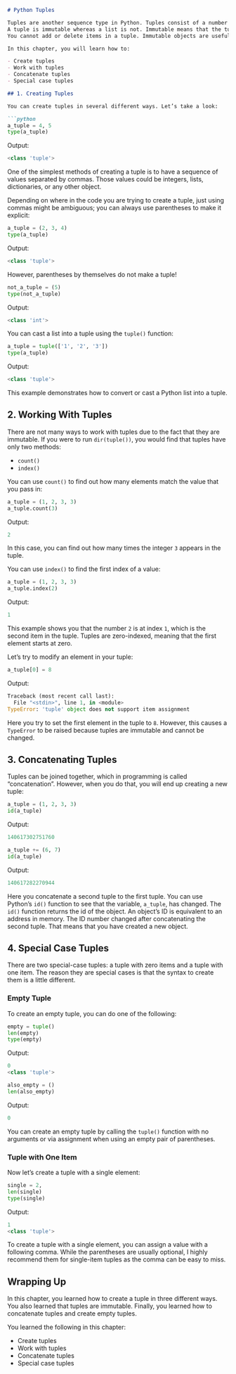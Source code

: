 ````markdown
# Python Tuples

Tuples are another sequence type in Python. Tuples consist of a number of values that are separated by commas. 
A tuple is immutable whereas a list is not. Immutable means that the tuple has a fixed value and cannot change. 
You cannot add or delete items in a tuple. Immutable objects are useful when you need a constant hash value.

In this chapter, you will learn how to:

- Create tuples
- Work with tuples
- Concatenate tuples
- Special case tuples

## 1. Creating Tuples

You can create tuples in several different ways. Let’s take a look:

```python
a_tuple = 4, 5
type(a_tuple)
````

Output:

```python
<class 'tuple'>
```

One of the simplest methods of creating a tuple is to have a sequence of values separated by commas. Those values could be integers, lists, dictionaries, or any other object.

Depending on where in the code you are trying to create a tuple, just using commas might be ambiguous; you can always use parentheses to make it explicit:

```python
a_tuple = (2, 3, 4)
type(a_tuple)
```

Output:

```python
<class 'tuple'>
```

However, parentheses by themselves do not make a tuple!

```python
not_a_tuple = (5)
type(not_a_tuple)
```

Output:

```python
<class 'int'>
```

You can cast a list into a tuple using the `tuple()` function:

```python
a_tuple = tuple(['1', '2', '3'])
type(a_tuple)
```

Output:

```python
<class 'tuple'>
```

This example demonstrates how to convert or cast a Python list into a tuple.

## 2. Working With Tuples

There are not many ways to work with tuples due to the fact that they are immutable.
If you were to run `dir(tuple())`, you would find that tuples have only two methods:

* `count()`
* `index()`

You can use `count()` to find out how many elements match the value that you pass in:

```python
a_tuple = (1, 2, 3, 3)
a_tuple.count(3)
```

Output:

```python
2
```

In this case, you can find out how many times the integer `3` appears in the tuple.

You can use `index()` to find the first index of a value:

```python
a_tuple = (1, 2, 3, 3)
a_tuple.index(2)
```

Output:

```python
1
```

This example shows you that the number `2` is at index `1`, which is the second item in the tuple. Tuples are zero-indexed, meaning that the first element starts at zero.

Let’s try to modify an element in your tuple:

```python
a_tuple[0] = 8
```

Output:

```python
Traceback (most recent call last):
  File "<stdin>", line 1, in <module>
TypeError: 'tuple' object does not support item assignment
```

Here you try to set the first element in the tuple to `8`. However, this causes a `TypeError` to be raised because tuples are immutable and cannot be changed.

## 3. Concatenating Tuples

Tuples can be joined together, which in programming is called “concatenation”. However, when you do that, you will end up creating a new tuple:

```python
a_tuple = (1, 2, 3, 3)
id(a_tuple)
```

Output:

```python
140617302751760
```

```python
a_tuple += (6, 7)
id(a_tuple)
```

Output:

```python
140617282270944
```

Here you concatenate a second tuple to the first tuple. You can use Python’s `id()` function to see that the variable, `a_tuple`, has changed. The `id()` function returns the id of the object. An object’s ID is equivalent to an address in memory. The ID number changed after concatenating the second tuple. That means that you have created a new object.

## 4. Special Case Tuples

There are two special-case tuples: a tuple with zero items and a tuple with one item. The reason they are special cases is that the syntax to create them is a little different.

### Empty Tuple

To create an empty tuple, you can do one of the following:

```python
empty = tuple()
len(empty)
type(empty)
```

Output:

```python
0
<class 'tuple'>
```

```python
also_empty = ()
len(also_empty)
```

Output:

```python
0
```

You can create an empty tuple by calling the `tuple()` function with no arguments or via assignment when using an empty pair of parentheses.

### Tuple with One Item

Now let’s create a tuple with a single element:

```python
single = 2,
len(single)
type(single)
```

Output:

```python
1
<class 'tuple'>
```

To create a tuple with a single element, you can assign a value with a following comma. While the parentheses are usually optional, I highly recommend them for single-item tuples as the comma can be easy to miss.

## Wrapping Up

In this chapter, you learned how to create a tuple in three different ways. You also learned that tuples are immutable. Finally, you learned how to concatenate tuples and create empty tuples.

You learned the following in this chapter:

* Create tuples
* Work with tuples
* Concatenate tuples
* Special case tuples
```

